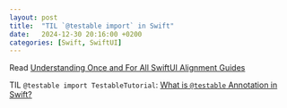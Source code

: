 ```yaml
---
layout: post
title:  "TIL `@testable import` in Swift"
date:   2024-12-30 20:16:00 +0200
categories: [Swift, SwiftUI]
---
```

Read [Understanding Once and For All SwiftUI Alignment Guides](https://holyswift.app/the-basics-of-swiftui-alignment-guides/)

TIL `@testable import TestableTutorial`: [What is `@testable` Annotation in Swift?](https://holyswift.app/what-is-testable-annotation-in-swift/)
